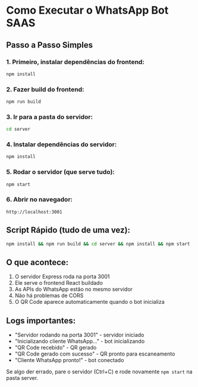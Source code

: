 
# Como Executar o WhatsApp Bot SAAS

## Passo a Passo Simples

### 1. Primeiro, instalar dependências do frontend:
```bash
npm install
```

### 2. Fazer build do frontend:
```bash
npm run build
```

### 3. Ir para a pasta do servidor:
```bash
cd server
```

### 4. Instalar dependências do servidor:
```bash
npm install
```

### 5. Rodar o servidor (que serve tudo):
```bash
npm start
```

### 6. Abrir no navegador:
```
http://localhost:3001
```

## Script Rápido (tudo de uma vez):
```bash
npm install && npm run build && cd server && npm install && npm start
```

## O que acontece:
1. O servidor Express roda na porta 3001
2. Ele serve o frontend React buildado
3. As APIs do WhatsApp estão no mesmo servidor
4. Não há problemas de CORS
5. O QR Code aparece automaticamente quando o bot inicializa

## Logs importantes:
- "Servidor rodando na porta 3001" - servidor iniciado
- "Inicializando cliente WhatsApp..." - bot inicializando
- "QR Code recebido" - QR gerado
- "QR Code gerado com sucesso" - QR pronto para escaneamento
- "Cliente WhatsApp pronto!" - bot conectado

Se algo der errado, pare o servidor (Ctrl+C) e rode novamente `npm start` na pasta server.
